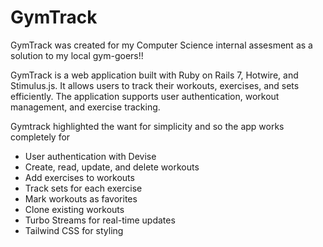 # GymTrack

GymTrack was created for my Computer Science internal assesment as a solution to my local gym-goers!!

GymTrack is a web application built with Ruby on Rails 7, Hotwire, and Stimulus.js. It allows users to track their workouts, exercises, and sets efficiently. The application supports user authentication, workout management, and exercise tracking.

Gymtrack highlighted the want for simplicity and so the app works completely for
- User authentication with Devise
- Create, read, update, and delete workouts
- Add exercises to workouts
- Track sets for each exercise
- Mark workouts as favorites
- Clone existing workouts
- Turbo Streams for real-time updates
- Tailwind CSS for styling

